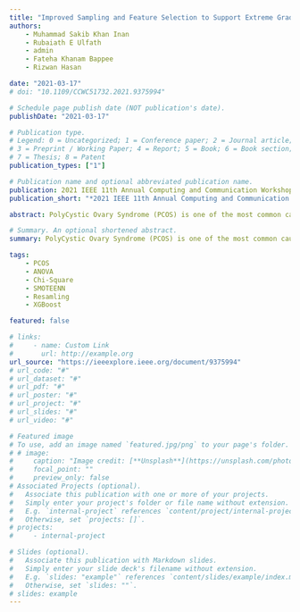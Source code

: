 ```yaml
---
title: "Improved Sampling and Feature Selection to Support Extreme Gradient Boosting For PCOS Diagnosis"
authors:
    - Muhammad Sakib Khan Inan
    - Rubaiath E Ulfath
    - admin
    - Fateha Khanam Bappee
    - Rizwan Hasan

date: "2021-03-17"
# doi: "10.1109/CCWC51732.2021.9375994"

# Schedule page publish date (NOT publication's date).
publishDate: "2021-03-17"

# Publication type.
# Legend: 0 = Uncategorized; 1 = Conference paper; 2 = Journal article;
# 3 = Preprint / Working Paper; 4 = Report; 5 = Book; 6 = Book section;
# 7 = Thesis; 8 = Patent
publication_types: ["1"]

# Publication name and optional abbreviated publication name.
publication: 2021 IEEE 11th Annual Computing and Communication Workshop and Conference (CCWC)
publication_short: "*2021 IEEE 11th Annual Computing and Communication Workshop and Conference (CCWC)*"

abstract: PolyCystic Ovary Syndrome (PCOS) is one of the most common causes of female infertility, affecting a large number of women of reproductive age, even continuing far beyond the childbearing years. This hormonal disorder may further lead to the risk of other long-term complications. Considering the powerful recognition abilities of the probabilistic nature of ensemble-based gradient boosting algorithms, particularly in the field of the medical domain, we propose the use of Extreme Gradient Boosting, XGBoost, for early detection of PCOS. To strongly support an effective classification performance, we have resampled our data using a combination of SMOTE(Synthetic Minority Oversampling Techniques) & ENN (Edited Nearest Neighbour), to solve class imbalance and data outliers issues. Also, by exploiting popular statistical correlation methods, ANOVA Test Chi-Square Test, we have identified 23 most significant metabolic and clinical parameters that best classify PCOS conditions. Finally, we experimented with our model on a benchmark dataset collected from Kaggle to justify the effectiveness of our proposed findings where the Extreme Gradient Boosting classifier outperformed all other classifiers with a 10 Fold Cross-validation score of 96.03 % all over, along with a 98% Recall in the detection of patients not having PCOS, which outperforms all the existing recent methods where the numerical data-driven diagnosis of PCOS have been studied on this particular dataset.

# Summary. An optional shortened abstract.
summary: PolyCystic Ovary Syndrome (PCOS) is one of the most common causes of female infertility, affecting a large number of women of reproductive age, even continuing far beyond the childbearing years. This hormonal disorder may further lead to the risk of other long-term complications. Considering the powerful recognition abilities of the probabilistic nature of ensemble-based gradient boosting algorithms, particularly in the field of the medical domain, we propose the use of Extreme Gradient Boosting, XGBoost, for early detection of PCOS. To strongly support an effective classification performance, we have resampled our data using a combination of SMOTE(Synthetic Minority Oversampling Techniques) & ENN (Edited Nearest Neighbour), to solve class imbalance and data outliers issues. Also, by exploiting popular statistical correlation methods, ANOVA Test Chi-Square Test, we have identified 23 most significant metabolic and clinical parameters that best classify PCOS conditions. Finally, we experimented with our model on a benchmark dataset collected from Kaggle to justify the effectiveness of our proposed findings where the Extreme Gradient Boosting classifier outperformed all other classifiers with a 10 Fold Cross-validation score of 96.03 % all over, along with a 98% Recall in the detection of patients not having PCOS, which outperforms all the existing recent methods where the numerical data-driven diagnosis of PCOS have been studied on this particular dataset.

tags:
    - PCOS
    - ANOVA
    - Chi-Square
    - SMOTEENN
    - Resamling
    - XGBoost

featured: false

# links:
#     - name: Custom Link
#       url: http://example.org
url_source: "https://ieeexplore.ieee.org/document/9375994"
# url_code: "#"
# url_dataset: "#"
# url_pdf: "#"
# url_poster: "#"
# url_project: "#"
# url_slides: "#"
# url_video: "#"

# Featured image
# To use, add an image named `featured.jpg/png` to your page's folder.
# # image:
#     caption: "Image credit: [**Unsplash**](https://unsplash.com/photos/pLCdAaMFLTE)"
#     focal_point: ""
#     preview_only: false
# Associated Projects (optional).
#   Associate this publication with one or more of your projects.
#   Simply enter your project's folder or file name without extension.
#   E.g. `internal-project` references `content/project/internal-project/index.md`.
#   Otherwise, set `projects: []`.
# projects:
#     - internal-project

# Slides (optional).
#   Associate this publication with Markdown slides.
#   Simply enter your slide deck's filename without extension.
#   E.g. `slides: "example"` references `content/slides/example/index.md`.
#   Otherwise, set `slides: ""`.
# slides: example
---
```


<!-- {{% callout note %}}
Click the _Cite_ button above to demo the feature to enable visitors to import publication metadata into their reference management software.
{{% /callout %}}

{{% callout note %}}
Create your slides in Markdown - click the _Slides_ button to check out the example.
{{% /callout %}}

Supplementary notes can be added here, including [code, math, and images](https://wowchemy.com/docs/writing-markdown-latex/). -->
